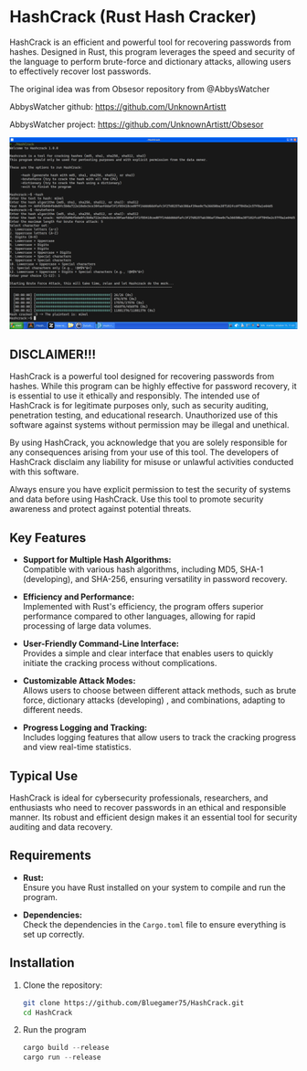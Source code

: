 # HashCrack (Rust Hash Cracker)

HashCrack is an efficient and powerful tool for recovering passwords from hashes. Designed in Rust, this program leverages the speed and security of the language to perform brute-force and dictionary attacks, allowing users to effectively recover lost passwords.

The original idea was from Obsesor repository from @AbbysWatcher

AbbysWatcher github: https://github.com/UnknownArtistt

AbbysWatcher project: https://github.com/UnknownArtistt/Obsesor

![Rust Hash Cracker Example](media/HashCracklaunch.png)

## DISCLAIMER!!!

HashCrack is a powerful tool designed for recovering passwords from hashes. While this program can be highly effective for password recovery, it is essential to use it ethically and responsibly. The intended use of HashCrack is for legitimate purposes only, such as security auditing, penetration testing, and educational research. Unauthorized use of this software against systems without permission may be illegal and unethical.

By using HashCrack, you acknowledge that you are solely responsible for any consequences arising from your use of this tool. The developers of HashCrack disclaim any liability for misuse or unlawful activities conducted with this software.

Always ensure you have explicit permission to test the security of systems and data before using HashCrack. Use this tool to promote security awareness and protect against potential threats.

## Key Features

- **Support for Multiple Hash Algorithms:**  
  Compatible with various hash algorithms, including MD5, SHA-1 (developing), and SHA-256, ensuring versatility in password recovery.

- **Efficiency and Performance:**  
  Implemented with Rust's efficiency, the program offers superior performance compared to other languages, allowing for rapid processing of large data volumes.

- **User-Friendly Command-Line Interface:**  
  Provides a simple and clear interface that enables users to quickly initiate the cracking process without complications.

- **Customizable Attack Modes:**  
  Allows users to choose between different attack methods, such as brute force, dictionary attacks (developing) , and combinations, adapting to different needs.

- **Progress Logging and Tracking:**  
  Includes logging features that allow users to track the cracking progress and view real-time statistics.

## Typical Use

HashCrack is ideal for cybersecurity professionals, researchers, and enthusiasts who need to recover passwords in an ethical and responsible manner. Its robust and efficient design makes it an essential tool for security auditing and data recovery.

## Requirements

- **Rust:**  
  Ensure you have Rust installed on your system to compile and run the program.

- **Dependencies:**  
  Check the dependencies in the `Cargo.toml` file to ensure everything is set up correctly.

## Installation

1. Clone the repository:

   ```bash
   git clone https://github.com/Bluegamer75/HashCrack.git
   cd HashCrack

2. Run the program

    ```rust
    cargo build --release
    cargo run --release
